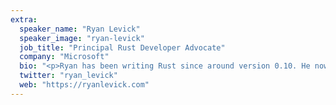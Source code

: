 ```yaml
---
extra:
  speaker_name: "Ryan Levick"
  speaker_image: "ryan-levick"
  job_title: "Principal Rust Developer Advocate"
  company: "Microsoft"
  bio: "<p>Ryan has been writing Rust since around version 0.10. He now focuses on Rust full time at Microsoft. When he’s not doing Rust, he enjoys cooking, doing the New York Times crossword, traveling and exploring Berlin where he lives.</p>"
  twitter: "ryan_levick"
  web: "https://ryanlevick.com"
---
```

